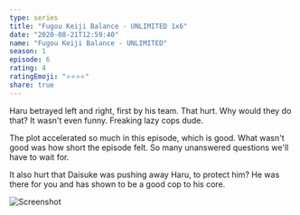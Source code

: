 ```yaml
---
type: series
title: "Fugou Keiji Balance - UNLIMITED 1x6"
date: "2020-08-21T12:59:40"
name: "Fugou Keiji Balance - UNLIMITED"
season: 1
episode: 6
rating: 4
ratingEmoji: "⭐️⭐️⭐️⭐️"
share: true
---
```


Haru betrayed left and right, first by his team. That hurt. Why would they do that? It wasn't even funny. Freaking lazy cops dude.

The plot accelerated so much in this episode, which is good. What wasn't good was how short the episode felt. So many unanswered questions we'll have to wait for.

It also hurt that Daisuke was pushing away Haru, to protect him? He was there for you and has shown to be a good cop to his core.

![Screenshot](https://cldup.com/dOvcLxex5H.jpg)
